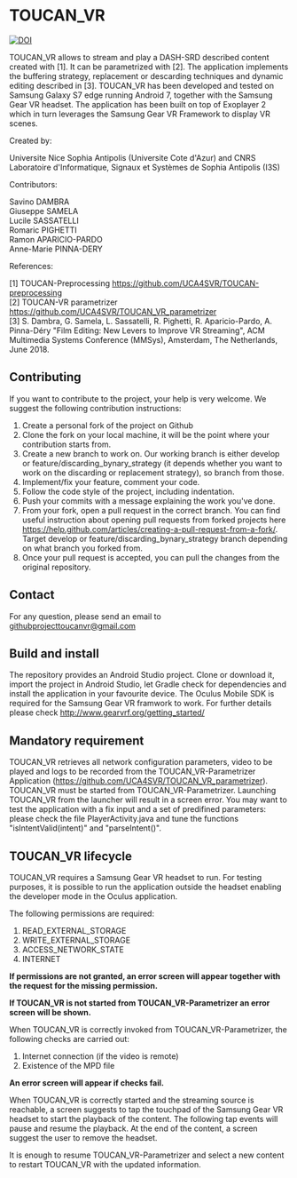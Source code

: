 # TOUCAN_VR
[![DOI](https://zenodo.org/badge/82916354.svg)](https://zenodo.org/badge/latestdoi/82916354)

TOUCAN_VR allows to stream and play a DASH-SRD described content created with [1]. It can be parametrized with [2].
The application implements the buffering strategy, replacement or descarding techniques and dynamic editing described in [3].
TOUCAN_VR has been developed and tested on Samsung Galaxy S7 edge running Android 7, together with the Samsung Gear VR headset.
The application has been built on top of Exoplayer 2 which in turn leverages the Samsung Gear VR Framework to display VR scenes.

Created by:

Universite Nice Sophia Antipolis (Universite Cote d'Azur) and CNRS  
Laboratoire d'Informatique, Signaux et Systèmes de Sophia Antipolis (I3S)

Contributors:

Savino DAMBRA  
Giuseppe SAMELA  
Lucile SASSATELLI  
Romaric PIGHETTI  
Ramon APARICIO-PARDO  
Anne-Marie PINNA-DERY

References:

[1] TOUCAN-Preprocessing https://github.com/UCA4SVR/TOUCAN-preprocessing     
[2] TOUCAN-VR parametrizer https://github.com/UCA4SVR/TOUCAN_VR_parametrizer  
[3] S. Dambra, G. Samela, L. Sassatelli, R. Pighetti, R. Aparicio-Pardo, A. Pinna-Déry "Film Editing: New Levers to Improve VR Streaming", ACM Multimedia Systems Conference (MMSys), Amsterdam, The Netherlands, June 2018.

## Contributing
If you want to contribute to the project, your help is very welcome. 
We suggest the following contribution instructions:

1. Create a personal fork of the project on Github
2. Clone the fork on your local machine, it will be the point where your contribution starts from.
3. Create a new branch to work on. Our working branch is either develop or feature/discarding_bynary_strategy (it depends whether you want to work on the discarding or replacement strategy), so branch from those.
4. Implement/fix your feature, comment your code.
5. Follow the code style of the project, including indentation.
6. Push your commits with a message explaining the work you've done.
7. From your fork, open a pull request in the correct branch. You can find useful instruction about opening pull requests from forked projects here https://help.github.com/articles/creating-a-pull-request-from-a-fork/. Target develop or feature/discarding_bynary_strategy branch depending on what branch you forked from.
8. Once your pull request is accepted, you can pull the changes from the original repository.

## Contact
For any question, please send an email to githubprojecttoucanvr@gmail.com

## Build and install

The repository provides an Android Studio project. Clone or download it, import the project in Android Studio, let Gradle check for dependencies and install the application in your favourite device.
The Oculus Mobile SDK is required for the Samsung Gear VR framwork to work. For further details please check http://www.gearvrf.org/getting_started/

## Mandatory requirement

TOUCAN_VR retrieves all network configuration parameters, video to be played and logs to be recorded from the TOUCAN_VR-Parametrizer Application (https://github.com/UCA4SVR/TOUCAN_VR_parametrizer). 
TOUCAN_VR must be started from TOUCAN_VR-Parametrizer. 
Launching TOUCAN_VR from the launcher will result in a screen error. 
You may want to test the application with a fix input and a set of predifined parameters: please check the file PlayerActivity.java and tune the functions "isIntentValid(intent)" and "parseIntent()".

## TOUCAN_VR lifecycle

TOUCAN_VR requires a Samsung Gear VR headset to run. 
For testing purposes, it is possible to run the application outside the headset enabling the developer mode in the Oculus application.

The following permissions are required:

1. READ_EXTERNAL_STORAGE
2. WRITE_EXTERNAL_STORAGE
3. ACCESS_NETWORK_STATE
4. INTERNET

**If permissions are not granted, an error screen will appear together with the request for the missing permission.**

**If TOUCAN_VR is not started from TOUCAN_VR-Parametrizer an error screen will be shown.**

When TOUCAN_VR is correctly invoked from TOUCAN_VR-Parametrizer, the following checks are carried out:

1. Internet connection (if the video is remote)
2. Existence of the MPD file

**An error screen will appear if checks fail.**

When TOUCAN_VR is correctly started and the streaming source is reachable, a screen suggests to tap the touchpad of the Samsung Gear VR headset to start the playback of the content. The following tap events will pause and resume the playback. At the end of the content, a screen suggest the user to remove the headset.

It is enough to resume TOUCAN_VR-Parametrizer and select a new content to restart TOUCAN_VR with the updated information.
